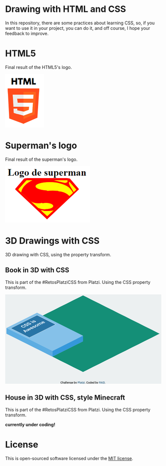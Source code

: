# Drawing with HTML and CSS

In this repository, there are some practices about learning CSS, so, if you want to use it in your project, you can do it, and off course, I hope your feedback to improve.


# HTML5
Final result of the HTML5's logo.

![](./screens/html.png)

# Superman's logo
Final result of the superman's logo.

![](./screens/superman.png)

# 3D Drawings with CSS
3D drawing with CSS, using the property transform.

## Book in 3D with CSS
This is part of the #RetosPlatziCSS from Platzi. Using the CSS property transform.

![](./screens/book-3d.png)

## House in 3D with CSS, style Minecraft
This is part of the #RetosPlatziCSS from Platzi. Using the CSS property transform.

**currently under coding!**


# License
This is open-sourced software licensed under the [MIT license](https://opensource.org/licenses/MIT).